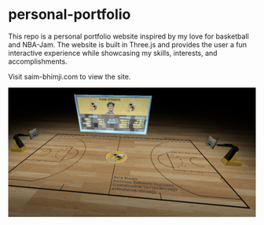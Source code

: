 # personal-portfolio
This repo is a personal portfolio website inspired by my love for basketball and NBA-Jam. The website is built in Three.js and provides the user a fun interactive experience while showcasing my skills, interests, and accomplishments.

Visit saim-bhimji.com to view the site. 

![alt text](./public/readmesnap.png)